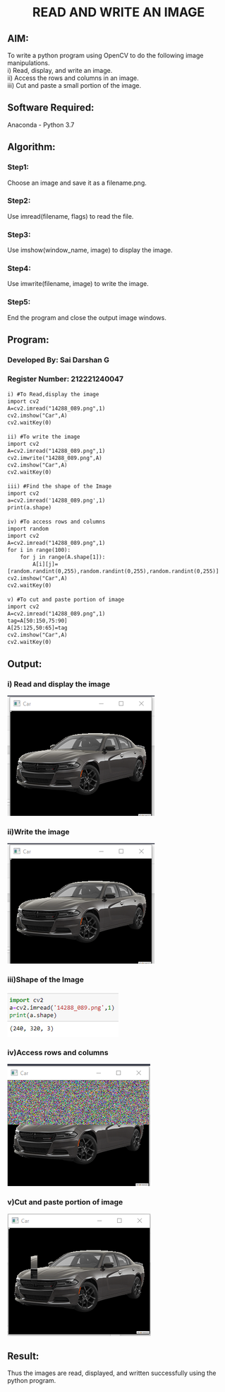 <h1 align="center">READ AND WRITE AN IMAGE</h1>

## AIM:
To write a python program using OpenCV to do the following image manipulations.
<br>
i) Read, display, and write an image.
<br>
ii) Access the rows and columns in an image.
<br>
iii) Cut and paste a small portion of the image.
<br>
## Software Required:
Anaconda - Python 3.7
## Algorithm:
### Step1:
Choose an image and save it as a filename.png.
### Step2:
Use imread(filename, flags) to read the file.
### Step3:
Use imshow(window_name, image) to display the image.
### Step4:
Use imwrite(filename, image) to write the image.
### Step5:
End the program and close the output image windows.
## Program:
### Developed By: Sai Darshan G
### Register Number: 212221240047
```
i) #To Read,display the image
import cv2
A=cv2.imread("14288_089.png",1)
cv2.imshow("Car",A)
cv2.waitKey(0)

ii) #To write the image
import cv2
A=cv2.imread("14288_089.png",1)
cv2.imwrite("14288_089.png",A)
cv2.imshow("Car",A)
cv2.waitKey(0)

iii) #Find the shape of the Image
import cv2
a=cv2.imread('14288_089.png',1)
print(a.shape)

iv) #To access rows and columns
import random
import cv2
A=cv2.imread("14288_089.png",1)
for i in range(100):
    for j in range(A.shape[1]):
        A[i][j]=[random.randint(0,255),random.randint(0,255),random.randint(0,255)]
cv2.imshow("Car",A)
cv2.waitKey(0)

v) #To cut and paste portion of image
import cv2
A=cv2.imread("14288_089.png",1)
tag=A[50:150,75:90]
A[25:125,50:65]=tag
cv2.imshow("Car",A)
cv2.waitKey(0)
```
## Output:
### i) Read and display the image
![inp](1.png)
### ii)Write the image
![inp](1.png)
### iii)Shape of the Image
![inp](4.png)
### iv)Access rows and columns
![inp](2.png)
### v)Cut and paste portion of image
![inp](3.png)
## Result:
Thus the images are read, displayed, and written successfully using the python program.
